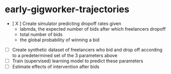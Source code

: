 # early-gigworker-trajectories


- [ X ] Create simulator predicting dropoff rates given 
  -  labmda, the expected number of bids after which freelancers dropoff
  -  total number of bids
  -  the global probability of winning a bid
- [ ] Create synthetic dataset of freelancers who bid and drop off according to a predetermined set of the 3 parameters above
- [ ] Train (supervised) learning model to predict these parameters 
- [ ] Estimate effects of intervention after bids
